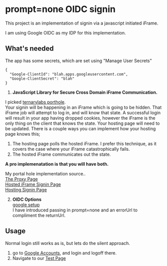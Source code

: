 # prompt=none OIDC signin  
This project is an implementation of signin via a javascript initiated iFrame.  

I am using Google OIDC as my IDP for this implementation.  

## What's needed  

The app has some secrets, which are set using "Manage User Secrets"    
```
{
  "Google-ClientId": "blah.apps.googleusercontent.com",
  "Google-ClientSecret": "blah"
}
```

1. **JavaScript Library for Secure Cross Domain iFrame Communication.**  

I picked [ternarylabs porthole](https://ternarylabs.github.io/porthole/).  
Your signin will be happening in an iFrame which is going to be hidden.  That iFrame job will attempt to log in, and will know that state.  A successful login will result in your app having dropped cookies, however the iFrame is the only thing on the client that knows the state.  Your hosting page will need to be updated.  There is a couple ways you can implement how your hosting page knows this;
1. The hosting page polls the hosted iFrame.  I prefer this technique, as it covers the case where your iFrame catastrophically fails.
2. The hosted iFrame communicates out the state.

**A pro implemenatation is that you will have both.**  

My portal hole implementation source..  
[The Proxy Page](Pages/Account/iFrameProxy.cshtml)  
[Hosted iFrame Signin Page](Pages/Account/OIDCIFrameResult.cshtml)  
[Hosting Signin Page](Pages/Account/GoogleSilentSignin.cshtml)  


2. **OIDC Options**  
[google setup](InMemory/InMemoryIdentityServiceCollectionExtensions.cs)  
I have introduced passing in prompt=none and an errorUrl to compliment the returnUrl.  


## Usage  
Normal login still works as is, but lets do the silent approach.  

1. go to [Google Accounts](https://myaccount.google.com/), and login and logoff there.  
2. Navigate to our [Test Page](https://localhost:44351/Account/GoogleSilentSignin?returnUrl=/account/OIDCIFrameResult&errorUrl=/account/OIDCIFrameResult&prompt=none)  





